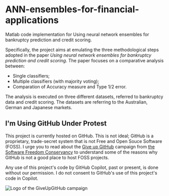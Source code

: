 # ANN-ensembles-for-financial-applications

Matlab code implementation for Using neural network ensembles for bankruptcy
prediction and credit scoring.

Specifically, the project aims at emulating the three methodological steps adopted
in the paper *Using neural network ensembles for bankruptcy prediction and credit
scoring*. The paper focuses on a comparative analysis between:

- Single classifiers;
- Multiple classifiers (with majority voting);
- Comparation of Accuracy measure and Type 1/2 error.

The analysis is executed on three different datasets, referred to bankruptcy data
and credit scoring. The datasets are referring to the Australian, German and Japanese
markets.


## I'm Using GitHub Under Protest

This project is currently hosted on GitHub.  This is not ideal; GitHub is a
proprietary, trade-secret system that is not Free and Open Souce Software
(FOSS). I urge you to read about the
[Give up GitHub](https://GiveUpGitHub.org) campaign from
[the Software Freedom Conservancy](https://sfconservancy.org) to understand
some of the reasons why GitHub is not a good place to host FOSS projects.

Any use of this project's code by GitHub Copilot, past or present, is done
without our permission. I do not consent to GitHub's use of this project's
code in Copilot.

![Logo of the GiveUpGitHub campaign](https://sfconservancy.org/static/img/GiveUpGitHub.png)
